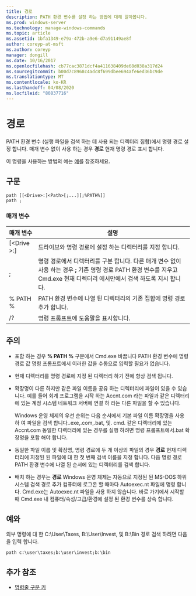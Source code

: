 ```yaml
---
title: 경로
description: PATH 환경 변수를 설정 하는 방법에 대해 알아봅니다.
ms.prod: windows-server
ms.technology: manage-windows-commands
ms.topic: article
ms.assetid: 1bfa1349-e79a-472b-a9e6-d7a91149ae8f
author: coreyp-at-msft
ms.author: coreyp
manager: dongill
ms.date: 10/16/2017
ms.openlocfilehash: cb77cac3871dcf4a411638409de68d038a317d24
ms.sourcegitcommit: b00d7c8968c4adc8f699dbee694afe6ed36bc9de
ms.translationtype: MT
ms.contentlocale: ko-KR
ms.lasthandoff: 04/08/2020
ms.locfileid: "80837716"
---
```

# <a name="path"></a>경로



PATH 환경 변수 (실행 파일을 검색 하는 데 사용 되는 디렉터리 집합)에서 명령 경로 설정 합니다. 매개 변수 없이 사용 하는 경우 **경로** 현재 명령 경로 표시 합니다.

이 명령을 사용하는 방법의 예는 [예](#BKMK_examples)를 참조하세요.

## <a name="syntax"></a>구문

```
path [[<Drive>:]<Path>[;...][;%PATH%]]
path ;
```

### <a name="parameters"></a>매개 변수

|     매개 변수     |                                                                                                     설명                                                                                                      |
|-------------------|----------------------------------------------------------------------------------------------------------------------------------------------------------------------------------------------------------------------|
| [\<Drive >:]<Path> |                                                                            드라이브와 명령 경로에 설정 하는 디렉터리를 지정 합니다.                                                                             |
|         ;         | 명령 경로에서 디렉터리를 구분 합니다. 다른 매개 변수 없이 사용 하는 경우 **;** 기존 명령 경로 PATH 환경 변수를 지우고 Cmd.exe 현재 디렉터리 에서만에서 검색 하도록 지시 합니다. |
|      % PATH %       |                                                         PATH 환경 변수에 나열 된 디렉터리의 기존 집합에 명령 경로 추가 합니다.                                                         |
|        /?         |                                                                                         명령 프롬프트에 도움말을 표시합니다.                                                                                         |

## <a name="remarks"></a>주의

-   포함 하는 경우 **% PATH %** 구문에서 Cmd.exe 바꿉니다 PATH 환경 변수에 명령 경로 값 명령 프롬프트에서 이러한 값을 수동으로 입력할 필요가 없습니다.
-   현재 디렉터리를 명령 경로에 지정 된 디렉터리 하기 전에 항상 검색 됩니다.
-   확장명이 다른 하지만 같은 파일 이름을 공유 하는 디렉터리에 파일이 있을 수 있습니다. 예를 들어 회계 프로그램을 시작 하는 Accnt.com 라는 파일과 같은 디렉터리에 있는 계정 시스템 네트워크 서버에 연결 하 라는 다른 파일을 할 수 있습니다.

    Windows 운영 체제의 우선 순위는 다음 순서에서 기본 파일 이름 확장명을 사용 하 여 파일을 검색 합니다..exe,.com,.bat, 및. cmd. 같은 디렉터리에 있는 Accnt.com 동일한 디렉터리에 있는 경우를 실행 하려면 명령 프롬프트에서.bat 확장명을 포함 해야 합니다.
-   동일한 파일 이름 및 확장명, 명령 경로에 두 개 이상의 파일의 경우 **경로** 현재 디렉터리에 지정된 된 파일에 대 한 첫 번째 검색 이름을 지정 합니다. 다음 명령 경로 PATH 환경 변수에 나열 된 순서에 있는 디렉터리를 검색 합니다.
-   배치 하는 경우는 **경로** Windows 운영 체제는 자동으로 지정된 된 MS-DOS 하위 시스템 검색 경로 추가 컴퓨터에 로그온 할 때마다 Autoexec.nt 파일에 명령 합니다. Cmd.exe는 Autoexec.nt 파일을 사용 하지 않습니다. 바로 가기에서 시작할 때 Cmd.exe 내 컴퓨터/속성/고급/환경에 설정 된 환경 변수를 상속 합니다.

## <a name="examples"></a><a name="BKMK_examples"></a>예와

외부 명령에 대 한 C:\User\Taxes, B:\User\Invest, 및 B:\Bin 경로 검색 하려면 다음을 입력 합니다.

`path c:\user\taxes;b:\user\invest;b:\bin`

## <a name="additional-references"></a>추가 참조

- [명령줄 구문 키](command-line-syntax-key.md)